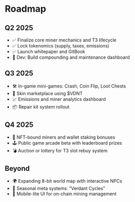 # Roadmap

## Q2 2025
- ✅ Finalize core miner mechanics and T3 lifecycle
- ✅ Lock tokenomics (supply, taxes, emissions)
- ✅ Launch whitepaper and GitBook
- 🚧 Dev: Build compounding and maintenance dashboard

## Q3 2025
- 🛠 In-game mini-games: Crash, Coin Flip, Loot Chests
- 🎨 Skin marketplace using $VDNT
- 📈 Emissions and miner analytics dashboard
- 📦 Repair kit system rollout

## Q4 2025
- 🧪 NFT-bound miners and wallet staking bonuses
- 🕹 Public game arcade beta with leaderboard prizes
- 💣 Auction or lottery for T3 slot rebuy system

## Beyond
- 🌍 Expanding 8-bit world map with interactive NPCs
- 📜 Seasonal meta systems: “Verdant Cycles”
- 📱 Mobile-lite UI for on-chain mining management
